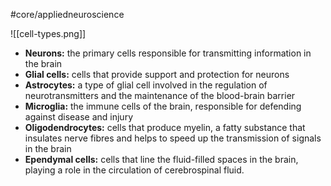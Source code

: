 #core/appliedneuroscience

![[cell-types.png]]

- **Neurons:** the primary cells responsible for transmitting information in the brain
- **Glial cells:** cells that provide support and protection for neurons
- **Astrocytes:** a type of glial cell involved in the regulation of neurotransmitters and the maintenance of the blood-brain barrier
- **Microglia:** the immune cells of the brain, responsible for defending against disease and injury
- **Oligodendrocytes:** cells that produce myelin, a fatty substance that insulates nerve fibres and helps to speed up the transmission of signals in the brain
- **Ependymal cells:** cells that line the fluid-filled spaces in the brain, playing a role in the circulation of cerebrospinal fluid.
